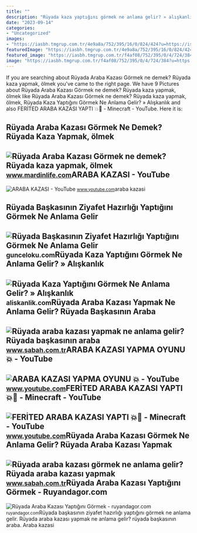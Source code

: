 ```yaml
---
title: ""
description: "Rüyada kaza yaptığını görmek ne anlama gelir? » alışkanlık"
date: "2023-09-14"
categories:
- "Uncategorized"
images:
- "https://iasbh.tmgrup.com.tr/4e9a8a/752/395/16/0/824/424?u=https://isbh.tmgrup.com.tr/sbh/2021/08/24/ruyada-araba-kazasi-gormek-ne-anlama-gelir-ruyada-araba-kazasi-yapmak-anlami-nedir-1629812658129.jpg"
featuredImage: "https://iasbh.tmgrup.com.tr/4e9a8a/752/395/16/0/824/424?u=https://isbh.tmgrup.com.tr/sbh/2021/08/24/ruyada-araba-kazasi-gormek-ne-anlama-gelir-ruyada-araba-kazasi-yapmak-anlami-nedir-1629812658129.jpg"
featured_image: "https://iasbh.tmgrup.com.tr/f4af08/752/395/0/4/724/384?u=https://isbh.tmgrup.com.tr/sbh/2021/08/31/ruyada-araba-kazasi-yapmak-ne-anlama-gelir-ruyada-baskasinin-araba-kazasi-yaptigini-gormek-ne-demek-1630405746401.jpg"
image: "https://iasbh.tmgrup.com.tr/f4af08/752/395/0/4/724/384?u=https://isbh.tmgrup.com.tr/sbh/2021/08/31/ruyada-araba-kazasi-yapmak-ne-anlama-gelir-ruyada-baskasinin-araba-kazasi-yaptigini-gormek-ne-demek-1630405746401.jpg"
---
```


If you are searching about Rüyada Araba Kazası Görmek ne demek? Rüyada kaza yapmak, ölmek you've came to the right page. We have 9 Pictures about Rüyada Araba Kazası Görmek ne demek? Rüyada kaza yapmak, ölmek like Rüyada Araba Kazası Görmek ne demek? Rüyada kaza yapmak, ölmek, Rüyada Kaza Yaptığını Görmek Ne Anlama Gelir? » Alışkanlık and also FERİTED ARABA KAZASI YAPTI 💥🚗 - Minecraft - YouTube. Here it is:

Rüyada Araba Kazası Görmek Ne Demek? Rüyada Kaza Yapmak, ölmek
--------------------------------------------------------------

 ![Rüyada Araba Kazası Görmek ne demek? Rüyada kaza yapmak, ölmek](https://www.mardinlife.com/uploads/2021/07/ruyada-araba-kazasi-gormek-ne-demek-ruyada-kaza-yapmak-kazada-olmek-kazadan-kurtulmak-ne-anlama-gelir-68556.png?234234.234234) <small>www.mardinlife.com</small>ARABA KAZASI - YouTube
----------------------

 ![ARABA KAZASI - YouTube](https://i.ytimg.com/vi/Zw411iq5plg/maxresdefault.jpg) <small>www.youtube.com</small>araba kazasi

Rüyada Başkasının Ziyafet Hazırlığı Yaptığını Görmek Ne Anlama Gelir
--------------------------------------------------------------------

 ![Rüyada Başkasının Ziyafet Hazırlığı Yaptığını Görmek Ne Anlama Gelir](https://gunceloku.com/uploads/ruyada-baskasinin-ziyafet-hazirligi-yaptigini-gormek-ne-anlama-gelir-6297424360087.jpg) <small>gunceloku.com</small>Rüyada Kaza Yaptığını Görmek Ne Anlama Gelir? » Alışkanlık
----------------------------------------------------------

 ![Rüyada Kaza Yaptığını Görmek Ne Anlama Gelir? » Alışkanlık](https://aliskanlik.com/wp-content/uploads/2022/04/Ruyada-Kaza-Yaptigini-Gormek-Ne-Anlama-Gelir.jpeg) <small>aliskanlik.com</small>Rüyada Araba Kazası Yapmak Ne Anlama Gelir? Rüyada Başkasının Araba
-------------------------------------------------------------------

 ![Rüyada araba kazası yapmak ne anlama gelir? Rüyada başkasının araba](https://iasbh.tmgrup.com.tr/f4af08/752/395/0/4/724/384?u=https://isbh.tmgrup.com.tr/sbh/2021/08/31/ruyada-araba-kazasi-yapmak-ne-anlama-gelir-ruyada-baskasinin-araba-kazasi-yaptigini-gormek-ne-demek-1630405746401.jpg) <small>www.sabah.com.tr</small>ARABA KAZASI YAPMA OYUNU 💥 - YouTube
------------------------------------

 ![ARABA KAZASI YAPMA OYUNU 💥 - YouTube](https://i.ytimg.com/vi/A5jCO91jfWE/maxresdefault.jpg) <small>www.youtube.com</small>FERİTED ARABA KAZASI YAPTI 💥🚗 - Minecraft - YouTube
---------------------------------------------------

 ![FERİTED ARABA KAZASI YAPTI 💥🚗 - Minecraft - YouTube](https://i.ytimg.com/vi/qwRzwSfUNv4/maxresdefault.jpg) <small>www.youtube.com</small>Rüyada Araba Kazası Görmek Ne Anlama Gelir? Rüyada Araba Kazası Yapmak
----------------------------------------------------------------------

 ![Rüyada araba kazası görmek ne anlama gelir? Rüyada araba kazası yapmak](https://iasbh.tmgrup.com.tr/4e9a8a/752/395/16/0/824/424?u=https://isbh.tmgrup.com.tr/sbh/2021/08/24/ruyada-araba-kazasi-gormek-ne-anlama-gelir-ruyada-araba-kazasi-yapmak-anlami-nedir-1629812658129.jpg) <small>www.sabah.com.tr</small>Rüyada Araba Kazası Yaptığını Görmek - Ruyandagor.com
-----------------------------------------------------

 ![Rüyada Araba Kazası Yaptığını Görmek - ruyandagor.com](https://images.ruyandagor.com/2017/04/araba-kazasi-yaptigini-gormek-1727.jpg) <small>ruyandagor.com</small>Rüyada başkasının ziyafet hazırlığı yaptığını görmek ne anlama gelir. Rüyada araba kazası yapmak ne anlama gelir? rüyada başkasının araba. Araba kazasi
